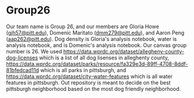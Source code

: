 # Group26
Our team name is Group 26, and our members are Gloria Howe (gjh57@pitt.edu), Domenic Maritato (dmm279@pitt.edu), and Aaron Peng (aap262@pitt.edu).
Dog density is Gloria's analysis notebook, water is analysis notebook, and is Domenic's analysis notebook. 
Our canvas group number is 26.
We used https://data.wprdc.org/dataset/allegheny-county-dog-licenses which is a list of all dog lisenses in alleghenty county, https://data.wprdc.org/dataset/parks/resource/fa329e3d-89ff-4708-8ddf-81bfedcad11d which is all parks in pittsburgh, and https://data.wprdc.org/dataset/city-water-features which is all water features in pittsburgh. 
Out repository is meant to decide on the best pittsburgh neighborhood based on the most dog friendly neighborhood.

